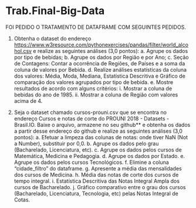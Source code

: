 # Trab.Final-Big-Data
FOI PEDIDO O TRATAMENTO DE DATAFRAME COM SEGUINTES PEDIDOS.

1. Obtenha o dataset do endereço https://www.w3resource.com/pythonexercises/pandas/filter/world_alcohol.csv e realize as seguintes análises (3,0 pontos):
a. Agrupe os dados por tipo de bebidas;
b. Agrupe os dados por Região e por Ano;
c. Seção de Contagens: Contar a ocorrência de Regiões, de Países e a soma da coluna de valores
por Bebida.
d. Realize análises estatísticas da coluna dos valores: Média, Moda, Mediana, Estatística
Descritiva e Gráfico de comparação dos valores agrupados por tipo de bebida.
e. Mostre resultados de acordo com alguns critérios:
i. Mostrar a coluna de bebidas do ano de 1985.
ii. Mostrar a coluna de Região com valores acima de 4.

2. Seja o dataset chamado cursos-prouni.csv que se encontra no endereço Cursos e notas de corte do
PROUNI 2018 - Datasets - Brasil.IO. Baixe o arquivo, armazene no seu github** e obtenha os dados
a partir desse endereço do github e realize as seguintes análises (3,0 pontos):
a. Efetuar a limpeza das colunas de notas: onde tiver NaN (Not a Number), substituir por 0,0.
b. Agrupe os dados pelo grau (Bacharelado, Licenciatura, etc).
c. Agrupe os dados pelos cursos de Matemática, Medicina e Pedagogia.
d. Agrupe os dados por Estado.
e. Agrupe os dados pelos cursos Tecnológicos.
f. Elimine a coluna “cidade_filtro” do dataframe.
g. Apresente a média das mensalidades dos cursos de Medicina.
h. Média das notas de corte dos cursos de tempo integral.
i. Estatística Descritiva das Notas Integral Ampla dos cursos de Bacharelado.
j. Gráfico comparativo entre o grau dos cursos (Bacharelado, Licenciatura, Tecnologia, etc)
pelas Notas Integral de Cotas.
